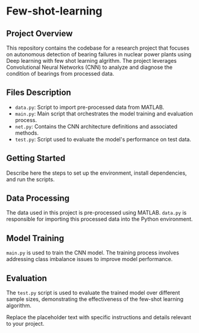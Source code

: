 # Few-shot-learning

## Project Overview
This repository contains the codebase for a research project that focuses on autonomous detection of bearing failures in nuclear power plants using Deep learning with few shot learning algrithm. The project leverages Convolutional Neural Networks (CNN) to analyze and diagnose the condition of bearings from processed data.

## Files Description
- `data.py`: Script to import pre-processed data from MATLAB.
- `main.py`: Main script that orchestrates the model training and evaluation process.
- `net.py`: Contains the CNN architecture definitions and associated methods.
- `test.py`: Script used to evaluate the model's performance on test data.

## Getting Started
Describe here the steps to set up the environment, install dependencies, and run the scripts.

## Data Processing
The data used in this project is pre-processed using MATLAB. `data.py` is responsible for importing this processed data into the Python environment.

## Model Training
`main.py` is used to train the CNN model. The training process involves addressing class imbalance issues to improve model performance.

## Evaluation
The `test.py` script is used to evaluate the trained model over different sample sizes, demonstrating the effectiveness of the few-shot learning algorithm.

Replace the placeholder text with specific instructions and details relevant to your project.
